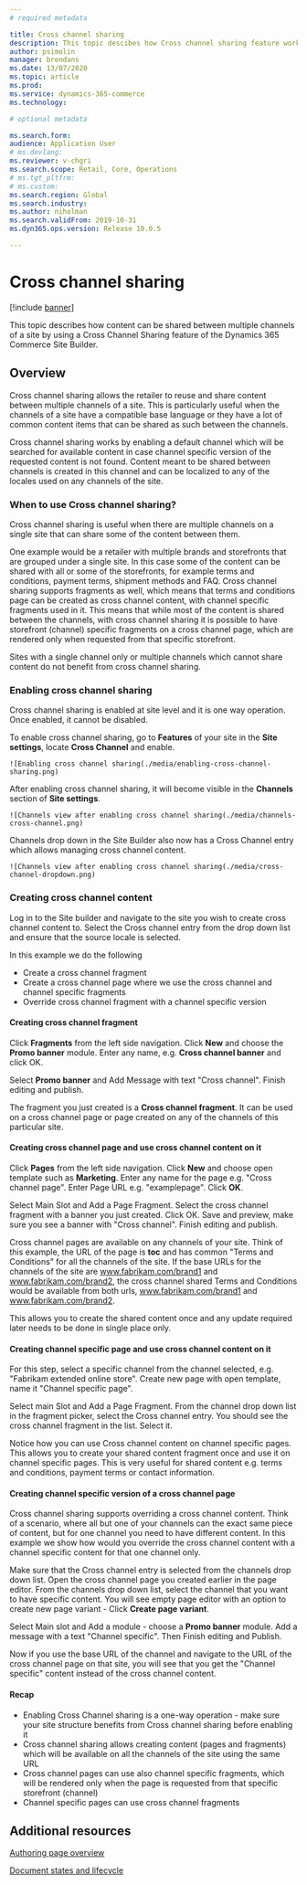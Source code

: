 ```yaml
---
# required metadata

title: Cross channel sharing
description: This topic descibes how Cross channel sharing feature works in the Site Builder
author: psimolin
manager: brendans
ms.date: 13/07/2020
ms.topic: article
ms.prod: 
ms.service: dynamics-365-commerce
ms.technology: 

# optional metadata

ms.search.form:  
audience: Application User
# ms.devlang: 
ms.reviewer: v-chgri
ms.search.scope: Retail, Core, Operations
# ms.tgt_pltfrm: 
# ms.custom: 
ms.search.region: Global
ms.search.industry: 
ms.author: niholman
ms.search.validFrom: 2019-10-31
ms.dyn365.ops.version: Release 10.0.5

---
```

# Cross channel sharing

[!include [banner](includes/banner.md)]

This topic describes how content can be shared between multiple channels of a site by using a Cross Channel Sharing feature of the Dynamics 365 Commerce Site Builder.

## Overview

Cross channel sharing allows the retailer to reuse and share content between multiple channels of a site. This is particularly useful when the channels of a site have a compatible base language or they have a lot of common content items that can be shared as such between the channels.

Cross channel sharing works by enabling a default channel which will be searched for available content in case channel specific version of the requested content is not found. Content meant to be shared between channels is created in this channel and can be localized to any of the locales used on any channels of the site.

### When to use Cross channel sharing?

Cross channel sharing is useful when there are multiple channels on a single site that can share some of the content between them.

One example would be a retailer with multiple brands and storefronts that are grouped under a single site. In this case some of the content can be shared with all or some of the storefronts, for example terms and conditions, payment terms, shipment methods and FAQ. Cross channel sharing supports fragments as well, which means that terms and conditions page can be created as cross channel content, with channel specific fragments used in it. This means that while most of the content is shared between the channels, with cross channel sharing it is possible to have storefront (channel) specific fragments on a cross channel page, which are rendered only when requested from that specific storefront.

Sites with a single channel only or multiple channels which cannot share content do not benefit from cross channel sharing.

### Enabling cross channel sharing

Cross channel sharing is enabled at site level and it is one way operation. Once enabled, it cannot be disabled.

To enable cross channel sharing, go to **Features** of your site in the **Site settings**, locate **Cross Channel** and enable.

    ![Enabling cross channel sharing(./media/enabling-cross-channel-sharing.png)

After enabling cross channel sharing, it will become visible in the **Channels** section of **Site settings**.

    ![Channels view after enabling cross channel sharing(./media/channels-cross-channel.png)

Channels drop down in the Site Builder also now has a Cross Channel entry which allows managing cross channel content.

    ![Channels view after enabling cross channel sharing(./media/cross-channel-dropdown.png)

### Creating cross channel content

Log in to the Site builder and navigate to the site you wish to create cross channel content to. Select the Cross channel entry from the drop down list and ensure that the source locale is selected.

In this example we do the following
* Create a cross channel fragment
* Create a cross channel page where we use the cross channel and channel specific fragments
* Override cross channel fragment with a channel specific version

#### Creating cross channel fragment

Click **Fragments** from the left side navigation. Click **New** and choose the **Promo banner** module. Enter any name, e.g. **Cross channel banner** and click OK.

Select **Promo banner** and Add Message with text "Cross channel". Finish editing and publish.

The fragment you just created is a **Cross channel fragment**. It can be used on a cross channel page or page created on any of the channels of this particular site.

#### Creating cross channel page and use cross channel content on it

Click **Pages** from the left side navigation. Click **New** and choose open template such as **Marketing**. Enter any name for the page e.g. "Cross channel page". Enter Page URL e.g. "examplepage". Click **OK**.

Select Main Slot and Add a Page Fragment. Select the cross channel fragment with a banner you just created. Click OK. Save and preview, make sure you see a banner with "Cross channel". Finish editing and publish.

Cross channel pages are available on any channels of your site. Think of this example, the URL of the page is **toc** and has common "Terms and Conditions" for all the channels of the site. If the base URLs for the channels of the site are www.fabrikam.com/brand1 and www.fabrikam.com/brand2, the cross channel shared Terms and Conditions would be available from both urls, www.fabrikam.com/brand1 and www.fabrikam.com/brand2.

This allows you to create the shared content once and any update required later needs to be done in single place only.

#### Creating channel specific page and use cross channel content on it

For this step, select a specific channel from the channel selected, e.g. "Fabrikam extended online store". Create new page with open template, name it "Channel specific page".

Select main Slot and Add a Page Fragment. From the channel drop down list in the fragment picker, select the Cross channel entry. You should see the cross channel fragment in the list. Select it.

Notice how you can use Cross channel content on channel specific pages. This allows you to create your shared content fragment once and use it on channel specific pages. This is very useful for shared content e.g. terms and conditions, payment terms or contact information.

#### Creating channel specific version of a cross channel page

Cross channel sharing supports overriding a cross channel content. Think of a scenario, where all but one of your channels can the exact same piece of content, but for one channel you need to have different content. In this example we show how would you override the cross channel content with a channel specific content for that one channel only.

Make sure that the Cross channel entry is selected from the channels drop down list. Open the cross channel page you created earlier in the page editor. From the channels drop down list, select the channel that you want to have specific content. You will see empty page editor with an option to create new page variant - Click **Create page variant**.

Select Main slot and Add a module - choose a **Promo banner** module. Add a message with a text "Channel specific". Then Finish editing and Publish.

Now if you use the base URL of the channel and navigate to the URL of the cross channel page on that site, you will see that you get the "Channel specific" content instead of the cross channel content.

#### Recap

* Enabling Cross Channel sharing is a one-way operation - make sure your site structure benefits from Cross channel sharing before enabling it
* Cross channel sharing allows creating content (pages and fragments) which will be available on all the channels of the site using the same URL
* Cross channel pages can use also channel specific fragments, which will be rendered only when the page is requested from that specific storefront (channel)
* Channel specific pages can use cross channel fragments
 
## Additional resources

[Authoring page overview](authoring-home-overview.md)

[Document states and lifecycle](document-states-overview.md)
